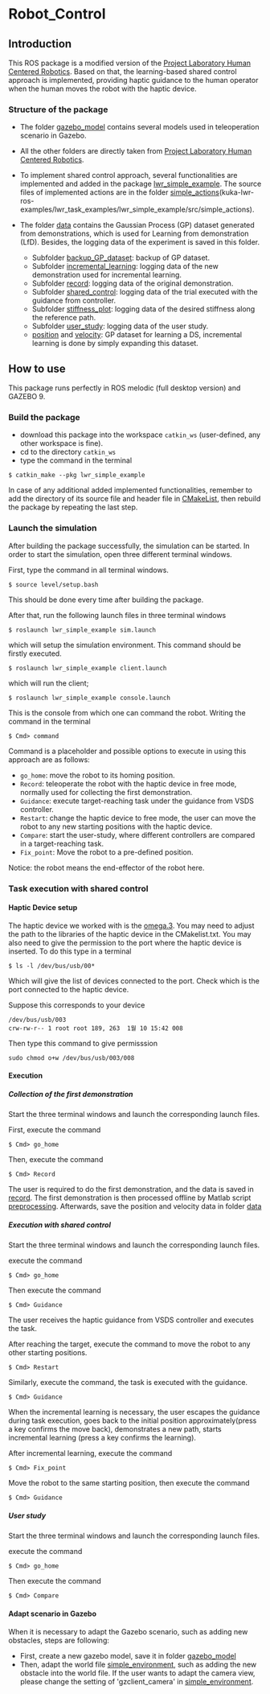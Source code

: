 # Robot_Control

## Introduction

This ROS package is a modified version of the [Project Laboratory Human Centered Robotics](https://github.com/BernardoBrogi/Project-Laboratory). Based on that, the learning-based shared control approach is implemented, providing haptic guidance to the human operator when the human moves the robot with the haptic device. 


### Structure of the package

* The folder [gazebo_model](gazebo_model/) contains several models used in teleoperation scenario in Gazebo.

* All the other folders are directly taken from [Project Laboratory Human Centered Robotics](https://github.com/BernardoBrogi/Project-Laboratory).

* To implement shared control approach, several functionalities are implemented and added in the package [lwr_simple_example](kuka-lwr-ros-examples/lwr_task_examples/lwr_simple_example). The source files of implemented actions are in the folder [simple_actions](kuka-lwr-ros-examples/lwr_task_examples/lwr_simple_example/src/simple_actions)(kuka-lwr-ros-examples/lwr_task_examples/lwr_simple_example/src/simple_actions).


* The folder [data](data/) contains the Gaussian Process (GP) dataset generated from demonstrations, which is used for Learning from demonstration (LfD). Besides, the logging data of the experiment is saved in this folder. 
    - Subfolder [backup_GP_dataset](data/backup_GP_dataset/): backup of GP dataset.
    - Subfolder [incremental_learning](data/incremental_learning/): logging data of the new demonstration used for incremental learning.
    - Subfolder [record](data/record/): logging data of the original demonstration.
    - Subfolder [shared_control](data/shared_control/): logging data of the trial executed with the guidance from controller.
    - Subfolder [stiffness_plot](data/stiffness_plot/): logging data of the desired stiffness along the reference path.
    - Subfolder [user_study](data/user_study/): logging data of the user study.
    - [position](data/pos_train.txt) and [velocity](data/vel_train.txt): GP dataset for learning a DS, incremental learning is done by simply expanding this dataset.


## How to use

This package runs perfectly in ROS melodic (full desktop version) and GAZEBO 9.

### Build the package

* download this package into the workspace `catkin_ws` (user-defined, any other workspace is fine). 
* cd to the directory `catkin_ws`
* type the command in the terminal 
```
$ catkin_make --pkg lwr_simple_example
```
In case of any additional added implemented functionalities, remember to add the directory of its source file and header file in [CMakeList](kuka-lwr-ros-examples/lwr_task_examples/lwr_simple_example/CMakeLists.txt), then rebuild the package by repeating the last step.


### Launch the simulation

After building the package successfully, the simulation can be started. In order to start the simulation, open three different terminal windows.

First, type the command in all terminal windows.
```
$ source level/setup.bash
```
This should be done every time after building the package.

After that, run the following launch files in three terminal windows
```
$ roslaunch lwr_simple_example sim.launch
```

which will setup the simulation environment. This command should be firstly executed. 

```
$ roslaunch lwr_simple_example client.launch
```
which will run the client;

```
$ roslaunch lwr_simple_example console.launch
```

This is the console from which one can command the robot. Writing the command in the terminal

```
$ Cmd> command
```
Command is a placeholder and possible options to execute in using this approach are as follows:
* `go_home`:    move the robot to its homing position.
* `Record`:     teleoperate the robot with the haptic device in free mode, normally used for collecting the first demonstration.
* `Guidance`:   execute target-reaching task under the guidance from VSDS controller.
* `Restart`:    change the haptic device to free mode, the user can move the robot to any new starting positions with the haptic device.
* `Compare`:    start the user-study, where different controllers are compared in a target-reaching task.
* `Fix_point`:    Move the robot to a pre-defined position.

Notice: the robot means the end-effector of the robot here.

### Task execution with shared control

#### Haptic Device setup

The haptic device we worked with is the [omega.3](https://www.forcedimension.com/images/doc/specsheet_-_omega3.pdf). You may need to adjust the path to the libraries of the haptic device in the CMakelist.txt.
You may also need to give the permission to the port where the haptic device is inserted. To do this type in a terminal

```
$ ls -l /dev/bus/usb/00*
```
Which will give the list of devices connected to the port. Check which is the port connected to the haptic device.

Suppose this corresponds to your device
```
/dev/bus/usb/003
crw-rw-r-- 1 root root 189, 263  1월 10 15:42 008
```
Then type this command to give permisssion
```
sudo chmod o+w /dev/bus/usb/003/008
```

#### Execution



##### Collection of the first demonstration

Start the three terminal windows and launch the corresponding launch files.

First, execute the command 
```
$ Cmd> go_home
```

Then, execute the command 
```
$ Cmd> Record
```

The user is required to do the first demonstration, and the data is saved in [record](data/record/). The first demonstration is then processed offline by Matlab script [preprocessing](https://github.com/xhtsansiro/Shared_Control/Data_Analysis/01_Implementation/preprocessing.m). Afterwards, save the position and velocity data in folder [data](data/)

##### Execution with shared control

Start the three terminal windows and launch the corresponding launch files.

execute the command 
```
$ Cmd> go_home
```

Then execute the command 
```
$ Cmd> Guidance
```
The user receives the haptic guidance from VSDS controller and executes the task. 

After reaching the target, execute the command to move the robot to any other starting positions.
```
$ Cmd> Restart
```
Similarly, execute the command, the task is executed with the guidance. 
```
$ Cmd> Guidance
```

When the incremental learning is necessary, the user escapes the guidance during task execution, goes back to the initial position approximately(press a key confirms the move back), demonstrates a new path, starts incremental learning (press a key confirms the learning). 

After incremental learning, execute the command 
```
$ Cmd> Fix_point
```
Move the robot to the same starting position, then execute the command
```
$ Cmd> Guidance
```

##### User study

Start the three terminal windows and launch the corresponding launch files.

execute the command 
```
$ Cmd> go_home
```

Then execute the command 
```
$ Cmd> Compare
```

#### Adapt scenario in Gazebo

When it is necessary to adapt the Gazebo scenario, such as adding new obstacles, steps are following:
* First, create a new gazebo model, save it in folder [gazebo_model](gazebo_model/)
* Then, adapt the world file [simple_environment](kuka-lwr-ros-examples/lwr_robot_examples/kuka-lwr-single/lwr_robot/single_lwr_robot/worlds/simple_environment.world), such as adding the new obstacle into the world file.
If the user wants to adapt the camera view, please change the setting of 'gzclient_camera' in [simple_environment](kuka-lwr-ros-examples/lwr_robot_examples/kuka-lwr-single/lwr_robot/single_lwr_robot/worlds/simple_environment.world).


